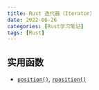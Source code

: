 ```yaml
---
title: Rust 迭代器（Iterator）
date: 2022-06-26
categories: [Rust学习笔记]
tags: [Rust]
---
```


## 实用函数

- [`position()`](https://doc.rust-lang.org/std/iter/trait.Iterator.html#method.position), [`rposition()`](https://doc.rust-lang.org/std/iter/trait.Iterator.html#method.rposition)
